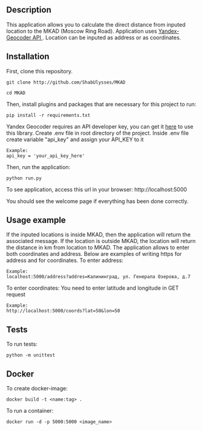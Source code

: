 ## Description

This application allows you to calculate the direct distance from inputed location to the MKAD (Moscow Ring Road). Application uses [Yandex-Geocoder API ](https://yandex.ru/dev/maps/geocoder/doc/desc/concepts/about.html). Location can be inputed as address or as coordinates.

## Installation

First, clone this repository.

```
git clone http://github.com/ShabUlysses/MKAD
```

```
cd MKAD
```

Then, install plugins and packages that are necessary for this project to run:

```
pip install -r requirements.txt
```

Yandex Geocoder requires an API developer key, you can get it [here](https://yandex.ru/dev/maps/geocoder/doc/desc/concepts/about.html) to use this library.
Create .env file in root directory of the project. Inside .env file create variable "api_key" and assign your API_KEY to it

```
Example:
api_key = 'your_api_key_here'
```

Then, run the application:

```
python run.py
```

To see application, access this url in your browser:
http://localhost:5000

You should see the welcome page if everything has been done correctly.

## Usage example

If the inputed locations is inside MKAD, then the application will return the associated message. If the location is outside MKAD, the location will return the distance in km from location to MKAD.
The application allows to enter both coordinates and address. Below are examples of writing https for address and for coordinates.
To enter address:
```
Example:
localhost:5000/address?addres=Калининград, ул. Генерала Озерова, д.7
```

To enter coordinates:
You need to enter latitude and longitude in GET request
```
Example:
http://localhost:5000/coords?lat=50&lon=50
```

## Tests

To run tests:
```
python -m unittest
```

## Docker

To create docker-image:
```
docker build -t <name:tag> .
```

To run a container:
```
docker run -d -p 5000:5000 <image_name>
```



